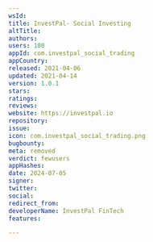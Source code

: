 ```yaml
---
wsId: 
title: InvestPal- Social Investing
altTitle: 
authors: 
users: 100
appId: com.investpal_social_trading
appCountry: 
released: 2021-04-06
updated: 2021-04-14
version: 1.0.1
stars: 
ratings: 
reviews: 
website: https://investpal.io
repository: 
issue: 
icon: com.investpal_social_trading.png
bugbounty: 
meta: removed
verdict: fewusers
appHashes: 
date: 2024-07-05
signer: 
twitter: 
social: 
redirect_from: 
developerName: InvestPal FinTech
features: 

---
```


